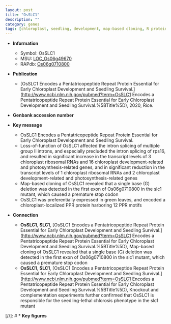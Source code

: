 ```yaml
---
layout: post
title: "OsSLC1"
description: ""
category: genes
tags: [chloroplast, seedling, development, map-based cloning, R protein, chloroplast development]
---
```


* **Information**  
    + Symbol: OsSLC1  
    + MSU: [LOC_Os06g49670](http://rice.uga.edu/cgi-bin/ORF_infopage.cgi?orf=LOC_Os06g49670)  
    + RAPdb: [Os06g0710800](http://rapdb.dna.affrc.go.jp/viewer/gbrowse_details/irgsp1?name=Os06g0710800)  

* **Publication**  
    + [OsSLC1 Encodes a Pentatricopeptide Repeat Protein Essential for Early Chloroplast Development and Seedling Survival.](http://www.ncbi.nlm.nih.gov/pubmed?term=OsSLC1 Encodes a Pentatricopeptide Repeat Protein Essential for Early Chloroplast Development and Seedling Survival.%5BTitle%5D), 2020, Rice.

* **Genbank accession number**  

* **Key message**  
    + OsSLC1 Encodes a Pentatricopeptide Repeat Protein Essential for Early Chloroplast Development and Seedling Survival.
    + Loss-of-function of OsSLC1 affected the intron splicing of multiple group II introns, and especially precluded the intron splicing of rps16, and resulted in significant increase in the transcript levels of 3 chloroplast ribosomal RNAs and 16 chloroplast development-related and photosynthesis-related genes, and in significant reduction in the transcript levels of 1 chloroplast ribosomal RNAs and 2 chloroplast development-related and photosynthesis-related genes
    + Map-based cloning of OsSLC1 revealed that a single base (G) deletion was detected in the first exon of Os06g0710800 in the slc1 mutant, which caused a premature stop codon
    + OsSLC1 was preferentially expressed in green leaves, and encoded a chloroplast-localized PPR protein harboring 12 PPR motifs

* **Connection**  
    + __OsSLC1__, __SLC1__, [OsSLC1 Encodes a Pentatricopeptide Repeat Protein Essential for Early Chloroplast Development and Seedling Survival.](http://www.ncbi.nlm.nih.gov/pubmed?term=OsSLC1 Encodes a Pentatricopeptide Repeat Protein Essential for Early Chloroplast Development and Seedling Survival.%5BTitle%5D),  Map-based cloning of OsSLC1 revealed that a single base (G) deletion was detected in the first exon of Os06g0710800 in the slc1 mutant, which caused a premature stop codon
    + __OsSLC1__, __SLC1__, [OsSLC1 Encodes a Pentatricopeptide Repeat Protein Essential for Early Chloroplast Development and Seedling Survival.](http://www.ncbi.nlm.nih.gov/pubmed?term=OsSLC1 Encodes a Pentatricopeptide Repeat Protein Essential for Early Chloroplast Development and Seedling Survival.%5BTitle%5D),  Knockout and complementation experiments further confirmed that OsSLC1 is responsible for the seedling-lethal chlorosis phenotype in the slc1 mutant

[//]: # * **Key figures**  


